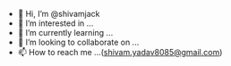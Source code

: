 - 👋 Hi, I’m @shivamjack
- 👀 I’m interested in ...
- 🌱 I’m currently learning ...
- 💞️ I’m looking to collaborate on ...
- 📫 How to reach me ...(shivam.yadav8085@gmail.com)

<!---
shivamjack/shivamjack is a ✨ special ✨ repository because its `README.md` (this file) appears on your GitHub profile.
You can click the Preview link to take a look at your changes.
--->
